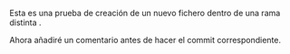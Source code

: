 Esta es una prueba de creación de un nuevo fichero dentro de una rama distinta  .

Ahora añadiré un comentario antes de hacer el commit correspondiente.

